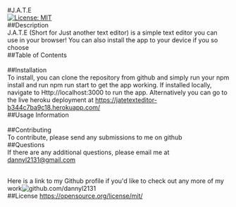 
   #J.A.T.E
  <br /> [![License: MIT](https://img.shields.io/badge/License-MIT-yellow.svg)](https://opensource.org/licenses/MIT)
  <br /> ##Description
  <br /> J.A.T.E (Short for Just another text editor) is a simple text editor you can use in your browser! You can also install the app to your device if you so choose
  <br /> ##Table of Contents
  <br /> 
  <br /> ##Installation
  <br /> To install, you can clone the repository from github and simply run your npm install and run npm run start to get the app working. If installed locally, navigate to Http://localhost:3000 to run the app. Alternatively you can go to the live heroku deployment at https://jatetexteditor-b344c7ba9c18.herokuapp.com/
  <br /> ##Usage Information
  <br /> 
  <br /> ##Contributing
  <br /> To contribute, please send any submissions to me on github
  <br /> ##Questions
  <br /> If there are any additional questions, please email me at dannyl2131@gmail.com

  <br /> Here is a link to my Github profile if you'd like to check out any more of my work![github.com/dannyl2131](github.com/dannyl2131)
  <br /> 
    ##License
    https://opensource.org/license/mit/      

